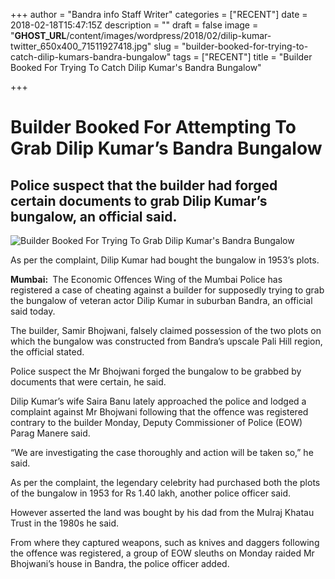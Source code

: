 +++
author = "Bandra info Staff Writer"
categories = ["RECENT"]
date = 2018-02-18T15:47:15Z
description = ""
draft = false
image = "__GHOST_URL__/content/images/wordpress/2018/02/dilip-kumar-twitter_650x400_71511927418.jpg"
slug = "builder-booked-for-trying-to-catch-dilip-kumars-bandra-bungalow"
tags = ["RECENT"]
title = "Builder Booked For Trying To Catch Dilip Kumar's Bandra Bungalow"

+++


<div>
<div>
<div>
<h1 itemprop="headline">Builder Booked For Attempting To Grab Dilip Kumar&#8217;s Bandra Bungalow</h1>
<h2>Police suspect that the builder had forged certain documents to grab Dilip Kumar&#8217;s bungalow, an official said.  </h2>
<div>
<div><img alt="Builder Booked For Trying To Grab Dilip Kumar's Bandra Bungalow" src="https://i0.wp.com/i.ndtvimg.com/i/2017-11/dilip-kumar-twitter_650x400_71511927418.jpg?w=850&#038;ssl=1" title="Builder Booked For Trying To Grab Dilip Kumar's Bandra Bungalow" data-recalc-dims="1"></p>
<p>As per the complaint, Dilip Kumar had bought the bungalow in 1953&#8217;s plots.</p>
</div>
<div itemprop="articleBody"><b>Mumbai:&nbsp;</b> The Economic Offences Wing of the Mumbai Police has registered a case of cheating against a builder for supposedly trying to grab the bungalow of veteran actor Dilip Kumar in suburban Bandra, an official said today.</p>
<p>The builder, Samir Bhojwani, falsely claimed possession of the two plots on which the bungalow was constructed from Bandra&#8217;s upscale Pali Hill region, the official stated.</p>
<p>Police suspect the Mr Bhojwani forged the bungalow to be grabbed by documents that were certain, he said.</p>
<p>Dilip Kumar&#8217;s wife Saira Banu lately approached the police and lodged a complaint against Mr Bhojwani following that the offence was registered contrary to the builder Monday, Deputy Commissioner of Police (EOW) Parag Manere said.</p>
<p>&#8220;We are investigating the case thoroughly and action will be taken so,&#8221; he said.</p>
<p>As per the complaint, the legendary celebrity had purchased both the plots of the bungalow in 1953 for Rs 1.40 lakh, another police officer said.</p>
<p>However asserted the land was bought by his dad from the Mulraj Khatau Trust in the 1980s he said.</p>
<p>
From where they captured weapons, such as knives and daggers following the offence was registered, a group of EOW sleuths on Monday raided Mr Bhojwani&#8217;s house in Bandra, the police officer added.  </div>
</div>
</div>
</div>
</div>



